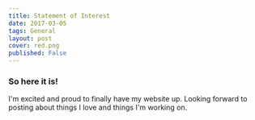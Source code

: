 ```yaml
---
title: Statement of Interest
date: 2017-03-05
tags: General 
layout: post
cover: red.png
published: False
---
```


### So here it is! 

I'm excited and proud to finally have my website up. Looking forward to posting about things I love and things I'm working on. 